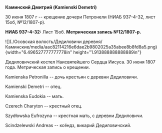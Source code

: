 **Каминский Дмитрий (Kamienski Demetri)**

30 июня 1807 г -- крещение дочери Петронели (НИАБ 937-4-32, лист 15об,
№12/1807-р).

**НИАБ 937-4-32:** Лист 15об. **Метрическая запись №12/1807-р.**

![](./Осовская волость/Дедиловичи деревня/Каминские/media/aac82114216e6dae2b9802025a35abee8b8fd8a5.png){width="6.496527777777778in"
height="1.913888888888889in"}

Дедиловичский костел Наисвятейшего Сердца Иисуса. 30 июня 1807 года.
Метрическая запись о крещении.

Kamienska Petronilla -- дочь крестьян с деревни Дедиловичи.

Kamienski Demetri -- отец.

Kamienska Eudokia -- мать.

Czerech Charyton -- крестный отец.

Szydłowska Eufrozyna -- крестная мать, с деревни Дедиловичи.

Scindzelewski Andreas -- ксёндз, викарий Дедиловичский.
